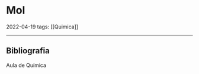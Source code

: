 # Mol
2022-04-19
tags:  [[Quimica]]



-----------------------------------------------
## Bibliografia
Aula de Química  

